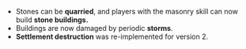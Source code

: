 * Stones can be **quarried**, and players with the masonry skill can now build **stone buildings.**
* Buildings are now damaged by periodic **storms**.
* **Settlement destruction** was re-implemented for version 2.
